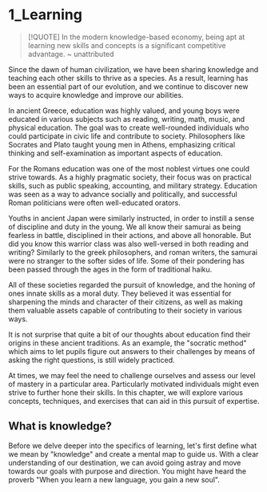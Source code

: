 # 1_Learning

> [!QUOTE]
> In the modern knowledge-based economy, being apt at learning new skills and concepts is a significant competitive advantage.
> ~ unattributed

Since the dawn of human civilization, we have been sharing knowledge and teaching each other skills to thrive as a species. As a result,
learning has been an essential part of our evolution, and we continue to discover new ways to acquire knowledge and improve our abilities.

In ancient Greece, education was highly valued, and young boys were educated in various subjects such as reading, writing, math, music, and
physical education. The goal was to create well-rounded individuals who could participate in civic life and contribute to society.
Philosophers like Socrates and Plato taught young men in Athens, emphasizing critical thinking and self-examination as important aspects of
education.

For the Romans education was one of the most noblest virtues one could strive towards. As a highly pragmatic society, their focus was on
practical skills, such as public speaking, accounting, and military strategy. Education was seen as a way to advance socially and politically, and
successful Roman politicians were often well-educated orators.

Youths in ancient Japan were similarly instructed, in order to instill a sense of discipline and duty in the young. We all know their samurai as
being fearless in battle, disciplined in their actions, and above all honorable. But did you know this warrior class was also well-versed in
both reading and writing? Similarly to the greek philosophers, and roman writers, the samurai were no stranger to the softer sides of life.
Some of their pondering has been passed through the ages in the form of traditional haiku.

All of these societies regarded the pursuit of knowledge, and the honing of ones innate skills as a moral duty. They believed it was essential
for sharpening the minds and character of their citizens, as well as making them valuable assets capable of contributing to their society in
various ways.

It is not surprise that quite a bit of our thoughts about education find their origins in these ancient traditions.
As an example, the "socratic method" which aims to let pupils figure out answers to their challenges by means of asking the right questions, is
still widely practiced.

At times, we may feel the need to challenge ourselves and assess our level of mastery in a particular area.
Particularly motivated individuals might even strive to further hone their skills. In this chapter, we will explore various concepts, techniques,
and exercises that can aid in this pursuit of expertise.

## What is knowledge?

Before we delve deeper into the specifics of learning, let's first define what we mean by "knowledge" and create a mental map to guide us. With a
clear understanding of our destination, we can avoid going astray and move towards our goals with purpose and direction.
You might have heard the proverb "When you learn a new language, you gain a new soul".